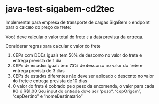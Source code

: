 # java-test-sigabem-cd2tec

Implementar para empresa de transporte de cargas SigaBem o endpoint para o cálculo do preço do frete:

Você deve calcular o valor total do frete e a data prevista da entrega.

Considerar regras para calcular o valor do frete:

1. CEPs com DDDs iguais tem 50% de desconto no valor do frete e entrega prevista de 1 dia
2. CEPs de estados iguais tem 75% de desconto no valor do frete e entrega prevista de 3 dias
3. CEPs de estados diferentes não deve ser aplicado o desconto no valor do frete e entrega prevista de 10 dias
4. O valor do frete é cobrado pelo peso da encomenda, o valor para cada KG é R$1,00
Seu input de entrada deve ser “peso”, “cepOrigem”, “cepDestino” e “nomeDestinatario“
